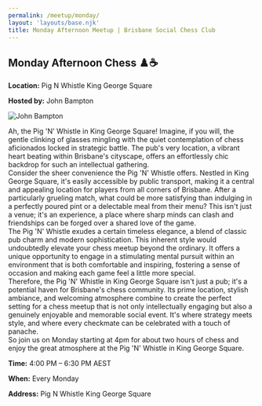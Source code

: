 ```yaml
---
permalink: /meetup/monday/
layout: 'layouts/base.njk'
title: Monday Afternoon Meetup | Brisbane Social Chess Club
---
```


<section class="px-4 max-w-3xl">
  <h2 class="text-center text-xl md:text-2xl font-semibold text-indigo-200 mb-3">
    Monday Afternoon Chess ♟️☕
  </h2>
  <p class="text-gray-200 text-sm"><strong>Location:</strong> Pig N Whistle King George Square</p>
  <p class="text-gray-200 text-sm"><strong>Hosted by:</strong> John Bampton</p>
  <div class="flex justify-center gap-4 flex-wrap">
    <img
      src="https://avatars.githubusercontent.com/u/873384?s=400&v=4"
      alt="John Bampton"
      class="max-w-[150px] rounded-lg mt-2"
    />
  </div>
  <p class="text-gray-300 text-sm leading-relaxed">
    Ah, the Pig 'N' Whistle in King George Square! Imagine, if you will, the gentle clinking of glasses mingling with the quiet contemplation of chess aficionados locked in strategic battle. The pub's very location, a vibrant heart beating within Brisbane's cityscape, offers an effortlessly chic backdrop for such an intellectual gathering.
    <br/>
    Consider the sheer convenience the Pig 'N' Whistle offers. Nestled in King George Square, it's easily accessible by public transport, making it a central and appealing location for players from all corners of Brisbane. After a particularly grueling match, what could be more satisfying than indulging in a perfectly poured pint or a delectable meal from their menu? This isn't just a venue; it's an experience, a place where sharp minds can clash and friendships can be forged over a shared love of the game.
    <br/>
    The Pig 'N' Whistle exudes a certain timeless elegance, a blend of classic pub charm and modern sophistication. This inherent style would undoubtedly elevate your chess meetup beyond the ordinary. It offers a unique opportunity to engage in a stimulating mental pursuit within an environment that is both comfortable and inspiring, fostering a sense of occasion and making each game feel a little more special.
    <br/>
    Therefore, the Pig 'N' Whistle in King George Square isn't just a pub; it's a potential haven for Brisbane's chess community. Its prime location, stylish ambiance, and welcoming atmosphere combine to create the perfect setting for a chess meetup that is not only intellectually engaging but also a genuinely enjoyable and memorable social event. It's where strategy meets style, and where every checkmate can be celebrated with a touch of panache.
    <br/>
    So join us on Monday starting at 4pm for about two hours of chess and enjoy the great atmosphere at the Pig 'N' Whistle in King George Square.
  </p>
  <p class="text-gray-200 text-sm"><strong>Time:</strong> 4:00 PM – 6:30 PM AEST</p>
  <p class="text-gray-200 text-sm"><strong>When:</strong> Every Monday</p>
  <p class="text-gray-200 text-sm"><strong>Address:</strong> Pig N Whistle King George Square</p>
  <div class="mt-4">
    <!-- TODO -->
    <!-- <iframe
      src=""
      class="w-full h-64 rounded-lg border-0"
      allowfullscreen=""
      loading="lazy"
    ></iframe> -->
  </div>
</section>
